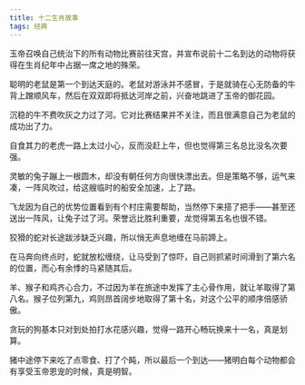 ```yaml
---
title: 十二生肖故事
tags: 经典
---
```

玉帝召唤自己统治下的所有动物比赛前往天宫，并宣布说前十二名到达的动物将获得在生肖纪年中占据一席之地的殊荣。

聪明的老鼠是第一个到达天庭的。老鼠对游泳并不感冒，于是就骑在心无防备的牛背上蹭顺风车，然后在双双即将抵达河岸之前，兴奋地跳进了玉帝的御花园。

沉稳的牛不费吹灰之力过了河。它对比赛结果并不关注，而且很满意自己为老鼠的成功出了力。

自食其力的老虎一路上太过小心，反而没赶上牛，但也觉得第三名总比没名次要强。

灵敏的兔子蹦上一根圆木，却没有朝任何方向很快漂出去。但是策略不够，运气来凑，一阵风吹过，给这艘临时的船安全加速，上了路。

飞龙因为自己的优势位置看到有个村庄需要帮助，当然停下来搭了把手——甚至还送出一阵风，让兔子过了河。荣誉远比胜利重要，龙觉得第五名也很不错。

狡猾的蛇对长途跋涉缺乏兴趣，所以悄无声息地缠在马前蹄上。

在马奔向终点时，蛇就放松缠绕，让马受到了惊吓，自己则抓紧时间滑到了第六名的位置，而心有余悸的马紧随其后。

羊、猴子和鸡齐心合力，不过因为羊在旅途中发挥了主心骨作用，就让羊取得了第八名。猴子位列第九，鸡则昂首阔步地取得了第十名，对这个公平的顺序倍感骄傲。

贪玩的狗基本只对到处拍打水花感兴趣，觉得一路开心畅玩换来十一名，真是划算。

猪中途停下来吃了点零食、打了个盹，所以最后一个到达——猪明白每个动物都会有享受玉帝恩宠的时候，真是明智。
